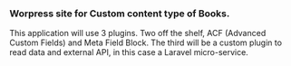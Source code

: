 ### Worpress site for Custom content type of Books.
This application will use 3 plugins.
Two off the shelf, ACF (Advanced Custom Fields) and Meta Field Block.
The third will be a custom plugin to read data and external API, in this case a Laravel micro-service.

